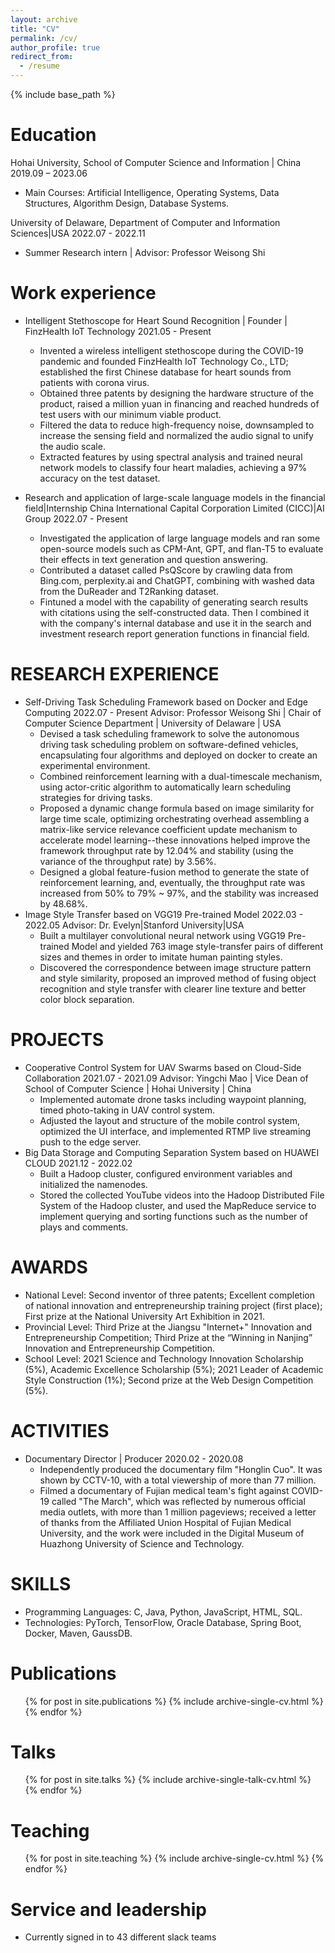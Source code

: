 ```yaml
---
layout: archive
title: "CV"
permalink: /cv/
author_profile: true
redirect_from:
  - /resume
---
```


{% include base_path %}

Education
======
Hohai University, School of Computer Science and Information | China 2019.09 – 2023.06
* Main Courses: Artificial Intelligence, Operating Systems, Data Structures, Algorithm Design, Database Systems.

University of Delaware, Department of Computer and Information Sciences|USA 2022.07 - 2022.11
* Summer Research intern | Advisor: Professor Weisong Shi

Work experience
======
* Intelligent Stethoscope for Heart Sound Recognition | Founder | FinzHealth IoT Technology 2021.05 - Present
  * Invented a wireless intelligent stethoscope during the COVID-19 pandemic and founded FinzHealth IoT Technology Co., LTD; established the first Chinese database for heart sounds from patients with corona virus.
  * Obtained three patents by designing the hardware structure of the product, raised a million yuan in financing and reached hundreds of test users with our minimum viable product.
  * Filtered the data to reduce high-frequency noise, downsampled to increase the sensing field and normalized the audio signal to unify the audio scale.
  * Extracted features by using spectral analysis and trained neural network models to classify four heart maladies, achieving a 97% accuracy on the test dataset.

* Research and application of large-scale language models in the financial field|Internship
  China International Capital Corporation Limited (CICC)|AI Group 2022.07 - Present
  * Investigated the application of large language models and ran some open-source models such as CPM-Ant, GPT, and flan-T5 to evaluate their effects in text generation and question answering.
  * Contributed a dataset called PsQScore by crawling data from Bing.com, perplexity.ai and ChatGPT, combining with washed data from the DuReader and T2Ranking dataset.
  * Fintuned a model with the capability of generating search results with citations using the self-constructed data. Then I combined it with the company's internal database and use it in the search and investment research report generation functions in financial field.

  
RESEARCH EXPERIENCE
======
* Self-Driving Task Scheduling Framework based on Docker and Edge Computing 2022.07 - Present
  Advisor: Professor Weisong Shi | Chair of Computer Science Department | University of Delaware | USA
  * Devised a task scheduling framework to solve the autonomous driving task scheduling problem on software-defined vehicles, encapsulating four algorithms and deployed on docker to create an experimental environment.
  * Combined reinforcement learning with a dual-timescale mechanism, using actor-critic algorithm to automatically learn scheduling strategies for driving tasks.
  * Proposed a dynamic change formula based on image similarity for large time scale, optimizing orchestrating overhead assembling a matrix-like service relevance coefficient update mechanism to accelerate model learning--these innovations helped improve the framework throughput rate by 12.04% and stability (using the variance of the throughput rate) by 3.56%.
  * Designed a global feature-fusion method to generate the state of reinforcement learning, and, eventually, the throughput rate was increased from 50% to 79% ~ 97%, and the stability was increased by 48.68%.
* Image Style Transfer based on VGG19 Pre-trained Model 2022.03 - 2022.05
  Advisor: Dr. Evelyn|Stanford University|USA
  * Built a multilayer convolutional neural network using VGG19 Pre-trained Model and yielded 763 image style-transfer pairs of different sizes and themes in order to imitate human painting styles.
  * Discovered the correspondence between image structure pattern and style similarity, proposed an improved method of fusing object recognition and style transfer with clearer line texture and better color block separation.
  
PROJECTS
======
* Cooperative Control System for UAV Swarms based on Cloud-Side Collaboration 2021.07 - 2021.09
  Advisor: Yingchi Mao | Vice Dean of School of Computer Science | Hohai University | China
  * Implemented automate drone tasks including waypoint planning, timed photo-taking in UAV control system.
  * Adjusted the layout and structure of the mobile control system, optimized the UI interface, and implemented RTMP live streaming push to the edge server.
* Big Data Storage and Computing Separation System based on HUAWEI CLOUD 2021.12 - 2022.02
  * Built a Hadoop cluster, configured environment variables and initialized the namenodes.
  * Stored the collected YouTube videos into the Hadoop Distributed File System of the Hadoop cluster, and used the MapReduce service to implement querying and sorting functions such as the number of plays and comments.

AWARDS
======
* National Level: Second inventor of three patents; Excellent completion of national innovation and entrepreneurship training project (first place); First prize at the National University Art Exhibition in 2021.
* Provincial Level: Third Prize at the Jiangsu "Internet+" Innovation and Entrepreneurship Competition; Third Prize at the “Winning in Nanjing” Innovation and Entrepreneurship Competition.
* School Level: 2021 Science and Technology Innovation Scholarship (5%), Academic Excellence Scholarship (5%); 2021 Leader of Academic Style Construction (1%); Second prize at the Web Design Competition (5%).


ACTIVITIES
======
* Documentary Director | Producer 2020.02 - 2020.08
  * Independently produced the documentary film "Honglin Cuo". It was shown by CCTV-10, with a total viewership of more than 77 million.
  * Filmed a documentary of Fujian medical team's fight against COVID-19 called "The March", which was reflected by numerous official media outlets, with more than 1 million pageviews; received a letter of thanks from the Affiliated Union Hospital of Fujian Medical University, and the work were included in the Digital Museum of Huazhong University of Science and Technology.

SKILLS
======
* Programming Languages: C, Java, Python, JavaScript, HTML, SQL.
* Technologies: PyTorch, TensorFlow, Oracle Database, Spring Boot, Docker, Maven, GaussDB.

Publications
======
  <ul>{% for post in site.publications %}
    {% include archive-single-cv.html %}
  {% endfor %}</ul>
  
Talks
======
  <ul>{% for post in site.talks %}
    {% include archive-single-talk-cv.html %}
  {% endfor %}</ul>
  
Teaching
======
  <ul>{% for post in site.teaching %}
    {% include archive-single-cv.html %}
  {% endfor %}</ul>
  
Service and leadership
======
* Currently signed in to 43 different slack teams
